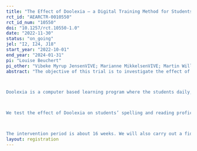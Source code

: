 ```yaml
---
title: "The Effect of Doolexia – a Digital Training Method for Students with Dyslexia"
rct_id: "AEARCTR-0010550"
rct_id_num: "10550"
doi: "10.1257/rct.10550-1.0"
date: "2022-11-30"
status: "on_going"
jel: "I2, I24, J18"
start_year: "2022-10-01"
end_year: "2024-01-31"
pi: "Louise Beuchert"
pi_other: "Vibeke Myrup JensenVIVE; Marianne MikkelsenVIVE; Martin Williams StrandbyVIVE"
abstract: "The objective of this trial is to investigate the effect of a new digital training method for students with dyslexia, called Doolexia.

Doolexia is a computer based learning program where the students daily, either in school or at home, train with custom reading and spelling exercises. An adaptive algorithm selects exercises to fit the proficiency of the student. A teacher at the school who is also trained to use Doolexia further supports the intervention with at least two weekly lessons throughout the intervention period. Doolexia is developed by Jan Bay Kønig and Peer Kromann Nielsen and pilot tested in eight schools (Kønig & Nielsen, 2021).

We test the effect of Doolexia on students’ spelling and reading proficiency compared to a control group of students at schools providing the usual dyslexic teaching. We conduct a cluster randomized controlled trial (C-RCT) involving approximately 30 schools and 500 students. We randomize at the school level. Schools assigned the treatment group will receive the intervention in January – June 2023 while the control schools teach as usual. The control schools will receive the intervention in August – December 2023.

The intervention period is about 16 weeks. We will also carry out a fidelity study on the students’ use of the computer program, implementation evaluation among the teachers to examine which factors hinder or improve the implementation of the intervention, and a cost analysis to calculate the intervention’s cost-effectiveness."
layout: registration
---
```


